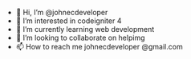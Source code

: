 - 👋 Hi, I’m @johnecdeveloper
- 👀 I’m interested in codeigniter 4
- 🌱 I’m currently learning web development
- 💞️ I’m looking to collaborate on helpimg 
- 📫 How to reach me johnecdeveloper @gmail.com
<!---
johnecdeveloper/johnecdeveloper is a ✨ special ✨ repository because its `README.md` (this file) appears on your GitHub profile.
You can click the Preview link to take a look at your changes.
--->
